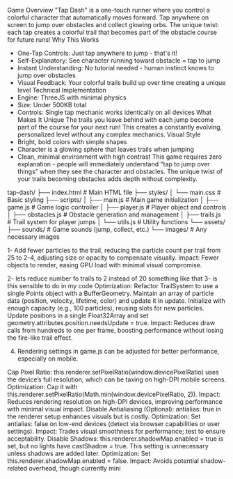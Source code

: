 
Game Overview
"Tap Dash" is a one-touch runner where you control a colorful character that automatically moves forward. Tap anywhere on screen to jump over obstacles and collect glowing orbs. The unique twist: each tap creates a colorful trail that becomes part of the obstacle course for future runs!
Why This Works
* One-Tap Controls: Just tap anywhere to jump - that's it!
* Self-Explanatory: See character running toward obstacle = tap to jump
* Instant Understanding: No tutorial needed - human instinct knows to jump over obstacles
* Visual Feedback: Your colorful trails build up over time creating a unique level
Technical Implementation
* Engine: ThreeJS with minimal physics
* Size: Under 500KB total
* Controls: Single tap mechanic works identically on all devices
What Makes It Unique
The trails you leave behind with each jump become part of the course for your next run! This creates a constantly evolving, personalized level without any complex mechanics.
Visual Style
* Bright, bold colors with simple shapes
* Character is a glowing sphere that leaves trails when jumping
* Clean, minimal environment with high contrast
This game requires zero explanation - people will immediately understand "tap to jump over things" when they see the character and obstacles. The unique twist of your trails becoming obstacles adds depth without complexity.



tap-dash/
├── index.html         # Main HTML file
├── styles/
│   └── main.css       # Basic styling
├── scripts/
│   ├── main.js        # Main game initialization
│   ├── game.js        # Game logic controller
│   ├── player.js      # Player object and controls
│   ├── obstacles.js   # Obstacle generation and management
│   ├── trails.js      # Trail system for player jumps
│   └── utils.js       # Utility functions
└── assets/
    ├── sounds/        # Game sounds (jump, collect, etc.)
    └── images/        # Any necessary images



1- Add fewer particles to the trail, reducing the particle count per trail from 25 to 2-4, adjusting size or opacity to compensate visually.
Impact: Fewer objects to render, easing GPU load with minimal visual compromise.

2- lets reduce number fo trails to 2 instead of 20 something like that 
3- is this sensible to do in my code Optimization: Refactor TrailSystem to use a single Points object with a BufferGeometry. Maintain an array of particle data (position, velocity, lifetime, color) and update it in update. Initialize with enough capacity (e.g., 100 particles), reusing slots for new particles. Update positions in a single Float32Array and set geometry.attributes.position.needsUpdate = true.
Impact: Reduces draw calls from hundreds to one per frame, boosting performance without losing the fire-like trail effect.



4. Rendering settings in game.js can be adjusted for better performance, especially on mobile.

Cap Pixel Ratio:
this.renderer.setPixelRatio(window.devicePixelRatio) uses the device’s full resolution, which can be taxing on high-DPI mobile screens.
Optimization: Cap it with this.renderer.setPixelRatio(Math.min(window.devicePixelRatio, 2)).
Impact: Reduces rendering resolution on high-DPI devices, improving performance with minimal visual impact.
Disable Antialiasing (Optional):
antialias: true in the renderer setup enhances visuals but is costly.
Optimization: Set antialias: false on low-end devices (detect via browser capabilities or user settings).
Impact: Trades visual smoothness for performance; test to ensure acceptability.
Disable Shadows:
this.renderer.shadowMap.enabled = true is set, but no lights have castShadow = true. This setting is unnecessary unless shadows are added later.
Optimization: Set this.renderer.shadowMap.enabled = false.
Impact: Avoids potential shadow-related overhead, though currently mini

